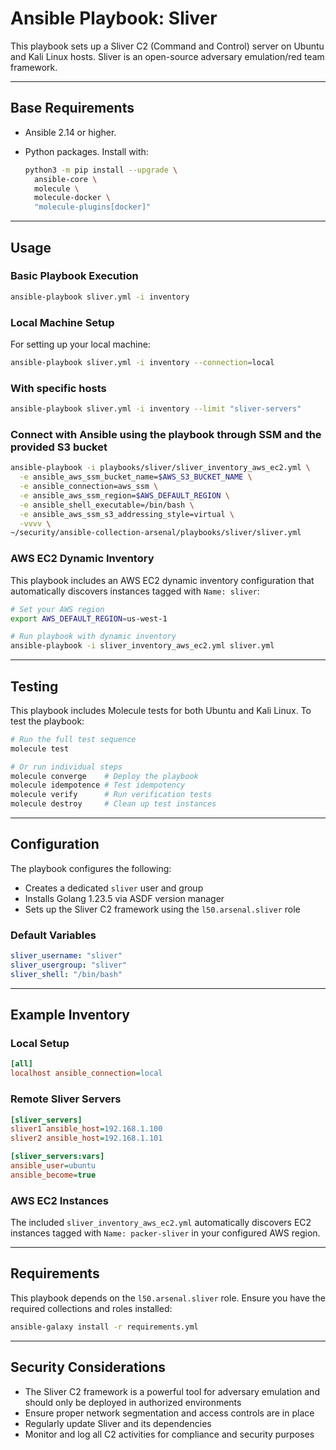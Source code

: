 # Ansible Playbook: Sliver

This playbook sets up a Sliver C2 (Command and Control) server on Ubuntu and
Kali Linux hosts. Sliver is an open-source adversary emulation/red team framework.

---

## Base Requirements

- Ansible 2.14 or higher.
- Python packages. Install with:

  ```bash
  python3 -m pip install --upgrade \
    ansible-core \
    molecule \
    molecule-docker \
    "molecule-plugins[docker]"
  ```

---

## Usage

### Basic Playbook Execution

```bash
ansible-playbook sliver.yml -i inventory
```

### Local Machine Setup

For setting up your local machine:

```bash
ansible-playbook sliver.yml -i inventory --connection=local
```

### With specific hosts

```bash
ansible-playbook sliver.yml -i inventory --limit "sliver-servers"
```

### Connect with Ansible using the playbook through SSM and the provided S3 bucket

```bash
ansible-playbook -i playbooks/sliver/sliver_inventory_aws_ec2.yml \
  -e ansible_aws_ssm_bucket_name=$AWS_S3_BUCKET_NAME \
  -e ansible_connection=aws_ssm \
  -e ansible_aws_ssm_region=$AWS_DEFAULT_REGION \
  -e ansible_shell_executable=/bin/bash \
  -e ansible_aws_ssm_s3_addressing_style=virtual \
  -vvvv \
~/security/ansible-collection-arsenal/playbooks/sliver/sliver.yml
```

### AWS EC2 Dynamic Inventory

This playbook includes an AWS EC2 dynamic inventory configuration that
automatically discovers instances tagged with `Name: sliver`:

```bash
# Set your AWS region
export AWS_DEFAULT_REGION=us-west-1

# Run playbook with dynamic inventory
ansible-playbook -i sliver_inventory_aws_ec2.yml sliver.yml
```

---

## Testing

This playbook includes Molecule tests for both Ubuntu and Kali Linux. To test
the playbook:

```bash
# Run the full test sequence
molecule test

# Or run individual steps
molecule converge    # Deploy the playbook
molecule idempotence # Test idempotency
molecule verify      # Run verification tests
molecule destroy     # Clean up test instances
```

---

## Configuration

The playbook configures the following:

- Creates a dedicated `sliver` user and group
- Installs Golang 1.23.5 via ASDF version manager
- Sets up the Sliver C2 framework using the `l50.arsenal.sliver` role

### Default Variables

```yaml
sliver_username: "sliver"
sliver_usergroup: "sliver"
sliver_shell: "/bin/bash"
```

---

## Example Inventory

### Local Setup

```ini
[all]
localhost ansible_connection=local
```

### Remote Sliver Servers

```ini
[sliver_servers]
sliver1 ansible_host=192.168.1.100
sliver2 ansible_host=192.168.1.101

[sliver_servers:vars]
ansible_user=ubuntu
ansible_become=true
```

### AWS EC2 Instances

The included `sliver_inventory_aws_ec2.yml` automatically discovers EC2
instances tagged with `Name: packer-sliver` in your configured AWS region.

---

## Requirements

This playbook depends on the `l50.arsenal.sliver` role. Ensure you have the
required collections and roles installed:

```bash
ansible-galaxy install -r requirements.yml
```

---

## Security Considerations

- The Sliver C2 framework is a powerful tool for adversary emulation and should
  only be deployed in authorized environments
- Ensure proper network segmentation and access controls are in place
- Regularly update Sliver and its dependencies
- Monitor and log all C2 activities for compliance and security purposes
